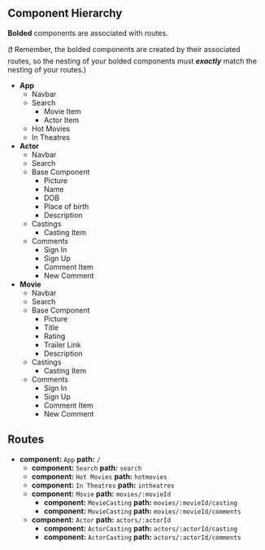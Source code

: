 ## Component Hierarchy

**Bolded** components are associated with routes.

(:exclamation: Remember, the bolded components are created by their
associated routes, so the nesting of your bolded components must
_**exactly**_ match the nesting of your routes.)

* **App**
  * Navbar
  * Search
    * Movie Item
    * Actor Item
  * Hot Movies
  * In Theatres
* **Actor**
  * Navbar
  * Search
  * Base Component
    * Picture
    * Name
    * DOB
    * Place of birth
    * Description
  * Castings
    * Casting Item
  * Comments
    * Sign In
    * Sign Up
    * Comment Item
    * New Comment
* **Movie**
  * Navbar
  * Search
  * Base Component
    * Picture
    * Title
    * Rating
    * Trailer Link
    * Description
  * Castings
    * Casting Item
  * Comments
    * Sign In
    * Sign Up
    * Comment Item
    * New Comment


## Routes

* **component:** `App` **path:** `/`
  * **component:** `Search` **path:** `search`
  * **component:** `Hot Movies` **path:** `hotmovies`
  * **component:** `In Theatres` **path:** `intheatres`  
  * **component:** `Movie` **path:** `movies/:movieId`
    * **component:** `MovieCasting` **path:** `movies/:movieId/casting`
    * **component:** `MovieCasting` **path:** `movies/:movieId/comments`
  * **component:** `Actor` **path:** `actors/:actorId`
    * **component:** `ActorCasting` **path:** `actors/:actorId/casting`
    * **component:** `ActorCasting` **path:** `actors/:actorId/comments`
